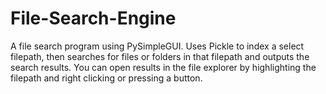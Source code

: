 # File-Search-Engine

A file search program using PySimpleGUI. Uses Pickle to index a select filepath, then searches for files or folders in that filepath and outputs the search results. You can open results in the file explorer by highlighting the filepath and right clicking or pressing a button.
